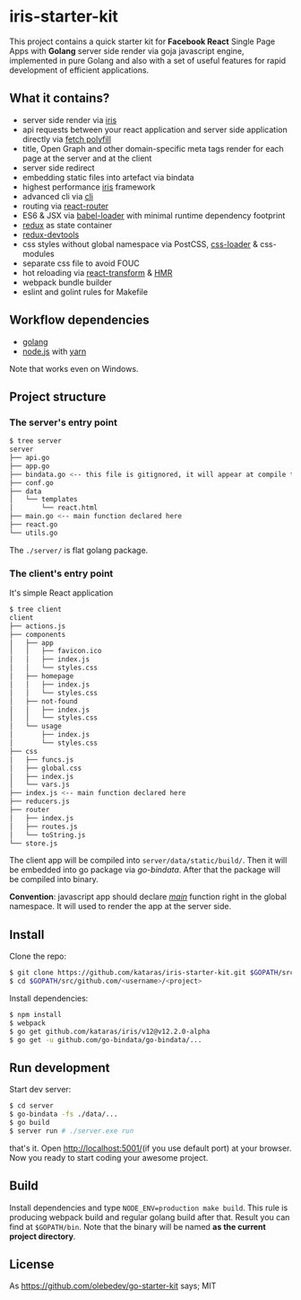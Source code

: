# iris-starter-kit

This project contains a quick starter kit for **Facebook React** Single Page Apps with **Golang** server side render via goja javascript engine, implemented in pure Golang and also with a set of useful features for rapid development of efficient applications.

## What it contains?

* server side render via [iris](https://github.com/kataras/iris)
* api requests between your react application and server side application directly  via [fetch polyfill](https://github.com/olebedev/gojax/tree/master/fetch)
* title, Open Graph and other domain-specific meta tags render for each page at the server and at the client
* server side redirect
* embedding static files into artefact via bindata
* highest performance [iris](https://github.com/kataras/iris) framework
* advanced cli via [cli](https://github.com/urfave/cli)
* routing via [react-router](https://github.com/reactjs/react-router)
* ES6 & JSX via [babel-loader](https://github.com/babel/babel-loader) with minimal runtime dependency footprint
* [redux](https://rackt.org/redux/) as state container
* [redux-devtools](https://github.com/gaearon/redux-devtools)
* css styles without global namespace via PostCSS, [css-loader](https://github.com/webpack/css-loader) & css-modules
* separate css file to avoid FOUC
* hot reloading via [react-transform](https://github.com/gaearon/babel-plugin-react-transform) & [HMR](http://webpack.github.io/docs/hot-module-replacement.html)
* webpack bundle builder
* eslint and golint rules for Makefile

## Workflow dependencies

* [golang](https://golang.org/)
* [node.js](https://nodejs.org/) with [yarn](https://yarnpkg.com)

Note that works even on Windows.

## Project structure

### The server's entry point

```bash
$ tree server
server
├── api.go
├── app.go
├── bindata.go <-- this file is gitignored, it will appear at compile time
├── conf.go
├── data
│   └── templates
│       └── react.html
├── main.go <-- main function declared here
├── react.go
└── utils.go
```

The `./server/` is flat golang package.

### The client's entry point

It's simple React application

```bash
$ tree client
client
├── actions.js
├── components
│   ├── app
│   │   ├── favicon.ico
│   │   ├── index.js
│   │   └── styles.css
│   ├── homepage
│   │   ├── index.js
│   │   └── styles.css
│   ├── not-found
│   │   ├── index.js
│   │   └── styles.css
│   └── usage
│       ├── index.js
│       └── styles.css
├── css
│   ├── funcs.js
│   ├── global.css
│   ├── index.js
│   └── vars.js
├── index.js <-- main function declared here
├── reducers.js
├── router
│   ├── index.js
│   ├── routes.js
│   └── toString.js
└── store.js
```

The client app will be compiled into `server/data/static/build/`.  Then it will be embedded into go package via _go-bindata_. After that the package will be compiled into binary.

**Convention**: javascript app should declare [_main_](https://github.com/kataras/iris-starter-kit/blob/master/client/index.js#L4) function right in the global namespace. It will used to render the app at the server side.

## Install

Clone the repo:

```bash
$ git clone https://github.com/kataras/iris-starter-kit.git $GOPATH/src/github.com/<username>/<project>
$ cd $GOPATH/src/github.com/<username>/<project>
```

Install dependencies:

```bash
$ npm install
$ webpack
$ go get github.com/kataras/iris/v12@v12.2.0-alpha
$ go get -u github.com/go-bindata/go-bindata/...
```

## Run development

Start dev server:

```bash
$ cd server
$ go-bindata -fs ./data/...
$ go build
$ server run # ./server.exe run
```

that's it. Open [http://localhost:5001/](http://localhost:5001/)(if you use default port) at your browser. Now you ready to start coding your awesome project.

## Build

Install dependencies and type `NODE_ENV=production make build`. This rule is producing webpack build and regular golang build after that. Result you can find at `$GOPATH/bin`. Note that the binary will be named **as the current project directory**.

## License

As https://github.com/olebedev/go-starter-kit says; MIT
